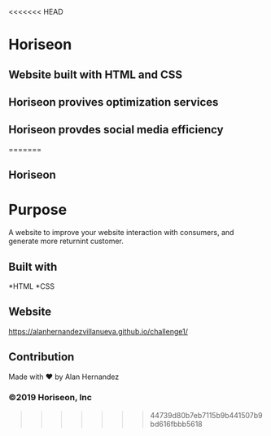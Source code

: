 <<<<<<< HEAD
# Horiseon

## Website built with HTML and CSS 

## Horiseon provives optimization services 

## Horiseon provdes social media efficiency 

=======
## Horiseon

# Purpose
A website to improve your website interaction with consumers, and generate more returnint customer.

## Built with 
*HTML
*CSS

## Website
https://alanhernandezvillanueva.github.io/challenge1/

## Contribution
Made with ❤️  by Alan Hernandez

### ©️2019 Horiseon, Inc
>>>>>>> 44739d80b7eb7115b9b441507b9bd616fbbb5618
